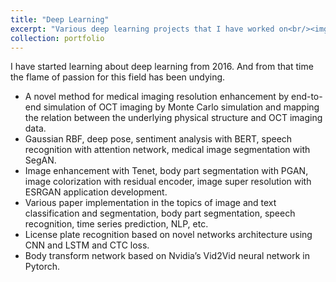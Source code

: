 ```yaml
---
title: "Deep Learning"
excerpt: "Various deep learning projects that I have worked on<br/><img src='/images/msc-thesis.jpg'>"
collection: portfolio
---
```


I have started learning about deep learning from 2016. And from that time the flame of passion for this field has been undying.

* A novel method for medical imaging resolution enhancement by end-to-end simulation of OCT imaging by Monte Carlo simulation and mapping the relation between the underlying physical structure and OCT imaging data.
* Gaussian RBF, deep pose, sentiment analysis with BERT, speech recognition with attention network, medical image segmentation with SegAN. 
* Image enhancement with Tenet, body part segmentation with PGAN, image colorization with residual encoder, image super resolution with ESRGAN application development.
* Various paper implementation in the topics of image and text classification and segmentation, body
part segmentation, speech recognition, time series prediction, NLP, etc.
* License plate recognition based on novel networks architecture using CNN and LSTM and CTC loss.
* Body transform network based on Nvidia’s Vid2Vid neural network in Pytorch.
